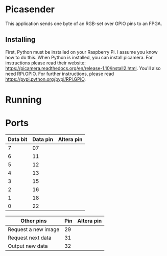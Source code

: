 # Picasender
This application sends one byte of an RGB-set over GPIO pins to an FPGA.
## Installing
First, Python must be installed on your Raspberry Pi. I assume you know how to do this.
When Python is installed, you can install picamera. For instructions please read their website: https://picamera.readthedocs.org/en/release-1.10/install2.html.
You'll also need RPi.GPIO. For further instructions, please read https://pypi.python.org/pypi/RPi.GPIO.

# Running

# Ports
Data bit | Data pin | Altera pin
---------|----------|-----------
7 	 | 07	    | 
6 	 | 11	    |	
5 	 | 12	    |	
4 	 | 13       |
3 	 | 15	    |
2 	 | 16	    |		
1 	 | 18	    |
0 	 | 22	    |	

Other pins          | Pin | Altera pin
--------------------|-----|------------
Request a new image | 29  |
Request next data   | 31  |
Output new data	    | 32  |

